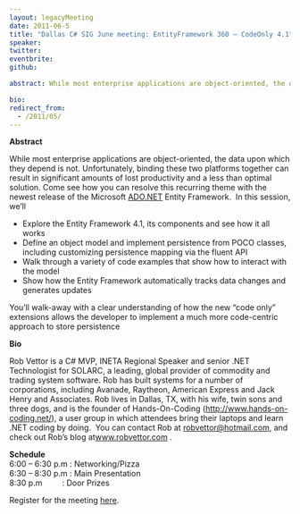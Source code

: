 ```yaml
---
layout: legacyMeeting
date: 2011-06-5
title: "Dallas C# SIG June meeting: EntityFramework 360 – CodeOnly 4.1"
speaker:
twitter:
eventbrite:
github:

abstract: While most enterprise applications are object-oriented, the data upon which they depend is not. Unfortunately, binding these two platforms together can result in significant amounts of lost productivity and a less than optimal solution. Come see how you can resolve this recurring theme with the newest release of the Microsoft <a href="http://ado.net/">ADO.NET</a> Entity Framework. &nbsp;In this session, we&#8217;ll

bio:
redirect_from:
  - /2011/05/
---
```


<p><!-- p.p1 {margin: 0.0px 0.0px 0.0px 0.0px; font: 13.0px Helvetica} p.p2 {margin: 0.0px 0.0px 0.0px 0.0px; font: 10.0px Arial} p.p3 {margin: 0.0px 0.0px 0.0px 0.0px; font: 13.0px Helvetica; min-height: 16.0px} li.li2 {margin: 0.0px 0.0px 0.0px 0.0px; font: 10.0px Arial} span.s1 {color: #e96a1b} span.s2 {text-decoration: underline} span.s3 {font: 10.0px 'Lucida Grande'} ul.ul1 {list-style-type: disc} --><strong>Abstract</strong></p>
<p>While most enterprise applications are object-oriented, the data upon which they depend is not. Unfortunately, binding these two platforms together can result in significant amounts of lost productivity and a less than optimal solution. Come see how you can resolve this recurring theme with the newest release of the Microsoft <a href="http://ado.net/">ADO.NET</a> Entity Framework. &nbsp;In this session, we&#8217;ll</p>
<ul>
<li>Explore the Entity Framework 4.1, its components and see how it all works</li>
<li>Define an object model and implement persistence from POCO classes, including customizing persistence mapping via the fluent API</li>
<li>Walk through a variety of code examples that show how to interact with the model</li>
<li>Show how the Entity Framework automatically tracks data changes and generates updates</li>
</ul>
<p>You&#8217;ll walk-away with a clear understanding of how the new &#8220;code only&#8221; extensions allows the developer to implement a much more code-centric approach to store persistence</p>
<p><strong>Bio</strong></p>
<p>Rob Vettor is a C# MVP, INETA Regional Speaker and senior .NET Technologist for SOLARC, a leading, global provider of commodity and trading system software. Rob has built systems for a number of corporations, including Avanade, Raytheon, American Express and Jack Henry and Associates. Rob lives in Dallas, TX, with his wife, twin sons and three dogs, and is the founder of Hands-On-Coding (<a href="http://www.hands-on-coding.net/">http://www.hands-on-coding.net/</a>), a user group in which attendees bring their laptops and learn .NET coding by doing.&nbsp; You can contact Rob at <a href="mailto:robvettor@hotmail.com">robvettor@hotmail.com</a>, and check out Rob&#8217;s blog at<a href="http://www.robvettor.com/">www.robvettor.com</a> .</p>
<p><strong>Schedule</strong><br />
6:00 &#8211; 6:30 p.m : Networking/Pizza<br />
6:30 &#8211; 8:30 p.m : Main Presentation<br />
8:30 p.m &nbsp; &nbsp; &nbsp; &nbsp; : Door Prizes</p>
<p>Register for the meeting <a href="http://www.eventbrite.com/event/1669047165">here</a>.</p>


